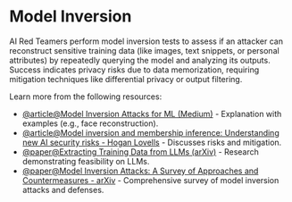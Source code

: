 # Model Inversion

AI Red Teamers perform model inversion tests to assess if an attacker can reconstruct sensitive training data (like images, text snippets, or personal attributes) by repeatedly querying the model and analyzing its outputs. Success indicates privacy risks due to data memorization, requiring mitigation techniques like differential privacy or output filtering.

Learn more from the following resources:

- [@article@Model Inversion Attacks for ML (Medium)](https://medium.com/@ODSC/model-inversion-attacks-for-machine-learning-ff407a1b10d1) - Explanation with examples (e.g., face reconstruction).
- [@article@Model inversion and membership inference: Understanding new AI security risks - Hogan Lovells](https://www.hoganlovells.com/en/publications/model-inversion-and-membership-inference-understanding-new-ai-security-risks-and-mitigating-vulnerabilities) - Discusses risks and mitigation.
- [@paper@Extracting Training Data from LLMs (arXiv)](https://arxiv.org/abs/2012.07805) - Research demonstrating feasibility on LLMs.
- [@paper@Model Inversion Attacks: A Survey of Approaches and Countermeasures - arXiv](https://arxiv.org/html/2411.10023v1) - Comprehensive survey of model inversion attacks and defenses.
